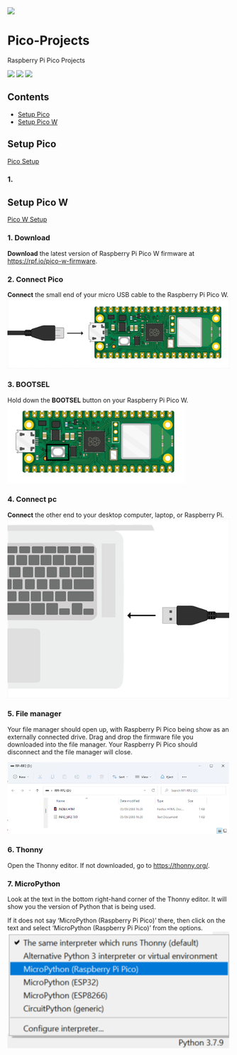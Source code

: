 <Img src="/Assets/Img/Raspberry Pi Pico.avif">

# Pico-Projects
Raspberry Pi Pico Projects

![](https://img.shields.io/github/license/Tobee1406/Pico-Projects) ![](https://badges.pufler.dev/visits/Tobee1406/Pico-Projects) ![](https://img.shields.io/github/stars/Tobee1406/Pico-Projects)

## Contents
- [Setup Pico](#setup-pico)
- [Setup Pico W](#setup-pico-w)

## Setup Pico
[Pico Setup](https://projects.raspberrypi.org/en/projects/getting-started-with-the-pico/)
### 1.


## Setup Pico W
[Pico W Setup](https://projects.raspberrypi.org/en/projects/get-started-pico-w/1)
### 1. Download
**Download** the latest version of Raspberry Pi Pico W firmware at https://rpf.io/pico-w-firmware.

### 2. Connect Pico
**Connect** the small end of your micro USB cable to the Raspberry Pi Pico W.
<img src="/Assets/Img/pico-top-plug.png" width="500">

### 3. BOOTSEL
Hold down the **BOOTSEL** button on your Raspberry Pi Pico W.
<img src="/Assets/Img/pico-bootsel.png" width="400">

### 4.  Connect pc
**Connect** the other end to your desktop computer, laptop, or Raspberry Pi.
<img src="/Assets/Img/plug-in-pico.png" width="500">

### 5. File manager
Your file manager should open up, with Raspberry Pi Pico being show as an externally connected drive. Drag and drop the firmware file you downloaded into the file manager. Your Raspberry Pi Pico should disconnect and the file manager will close. 

<img src="/Assets/Img/pico-file_manager.png" width="500">

### 6. Thonny
Open the Thonny editor. If not downloaded, go to https://thonny.org/.

### 7. MicroPython
Look at the text in the bottom right-hand corner of the Thonny editor. It will show you the version of Python that is being used.

If it does not say ‘MicroPython (Raspberry Pi Pico)’ there, then click on the text and select ‘MicroPython (Raspberry Pi Pico)’ from the options.
<img src="/Assets/Img/thonny-select-interpreter.png" width="500">
